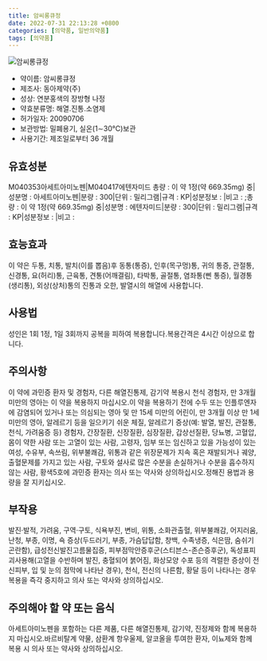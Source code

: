 ```yaml
---
title: 암씨롱큐정
date: 2022-07-31 22:13:28 +0800
categories: [의약품, 일반의약품]
tags: [의약품]
---
```

![암씨롱큐정](https://nedrug.mfds.go.kr/pbp/cmn/itemImageDownload/147426438997500084)

- 약이름: 암씨롱큐정
- 제조사: 동아제약(주)
- 성상: 연분홍색의 장방형 나정
- 약효분류명: 해열.진통.소염제
- 허가일자: 20090706
- 보관방법: 밀폐용기, 실온(1∼30℃)보관
- 사용기간: 제조일로부터 36 개월
## 유효성분
M040353아세트아미노펜|M040417에텐자미드
총량 : 이 약 1정(약 669.35mg) 중|성분명 : 아세트아미노펜|분량 : 300|단위 : 밀리그램|규격 : KP|성분정보 : |비고 : ;총량 : 이 약 1정(약 669.35mg) 중|성분명 : 에텐자미드|분량 : 300|단위 : 밀리그램|규격 : KP|성분정보 : |비고 :
## 효능효과
이 약은 두통, 치통, 발치(이를 뽑음)후 동통(통증), 인후(목구멍)통, 귀의 통증, 관절통, 신경통, 요(허리)통, 근육통, 견통(어깨결림), 타박통, 골절통, 염좌통(삔 통증), 월경통(생리통), 외상(상처)통의 진통과 오한, 발열시의 해열에 사용합니다.
## 사용법
성인은 1회 1정, 1일 3회까지 공복을 피하여 복용합니다.복용간격은 4시간 이상으로 합니다.
## 주의사항
이 약에 과민증 환자 및 경험자, 다른 해열진통제, 감기약 복용시 천식 경험자, 만 3개월 미만의 영아는 이 약을 복용하지 마십시오.이 약을 복용하기 전에 수두 또는 인플루엔자에 감염되어 있거나 또는 의심되는 영아 및 만 15세 미만의 어린이, 만 3개월 이상 만 1세 미만의 영아, 알레르기 등을 일으키기 쉬운 체질, 알레르기 증상(예: 발열, 발진, 관절통, 천식, 가려움증 등) 경험자, 간장질환, 신장질환, 심장질환, 갑상선질환, 당뇨병, 고혈압, 몸이 약한 사람 또는 고열이 있는 사람, 고령자, 임부 또는 임신하고 있을 가능성이 있는 여성, 수유부, 속쓰림, 위부불쾌감, 위통과 같은 위장문제가 지속 혹은 재발되거나 궤양, 출혈문제를 가지고 있는 사람, 구토와 설사로 많은 수분을 손실하거나 수분을 흡수하지 않는 사람, 황색5호에 과민증 환자는 의사 또는 약사와 상의하십시오.정해진 용법과 용량을 잘 지키십시오.
## 부작용
발진·발적, 가려움, 구역·구토, 식욕부진, 변비, 위통, 소화관출혈, 위부불쾌감, 어지러움, 난청, 부종, 이명, 쇽 증상(두드러기, 부종, 가슴답답함, 창백, 수족냉증, 식은땀, 숨쉬기 곤란함), 급성전신발진고름물집증, 피부점막안증후군(스티븐스-존슨증후군), 독성표피괴사용해(고열을 수반하며 발진, 충혈되어 붉어짐, 화상모양 수포 등의 격렬한 증상이 전신피부, 입 및 눈의 점막에 나타난 경우), 천식, 전신의 나른함, 황달 등이 나타나는 경우 복용을 즉각 중지하고 의사 또는 약사와 상의하십시오.
## 주의해야 할 약 또는 음식
아세트아미노펜을 포함하는 다른 제품, 다른 해열진통제, 감기약, 진정제와 함께 복용하지 마십시오.바르비탈계 약물, 삼환계 항우울제, 알코올을 투여한 환자, 이뇨제와 함께 복용 시 의사 또는 약사와 상의하십시오.
